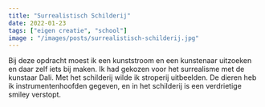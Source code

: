```yaml
---
title: "Surrealistisch Schilderij"
date: 2022-01-23
tags: ["eigen creatie", "school"]
image : "/images/posts/surrealistisch-schilderij.jpg"
---
```


Bij deze opdracht moest ik een kunststroom en een kunstenaar uitzoeken en daar zelf iets bij maken. Ik had gekozen voor het surrealisme met de kunstaar Dali. Met het schilderij wilde ik stroperij uitbeelden. De dieren heb ik instrumentenhoofden gegeven, en in het schilderij is een verdrietige smiley verstopt.
